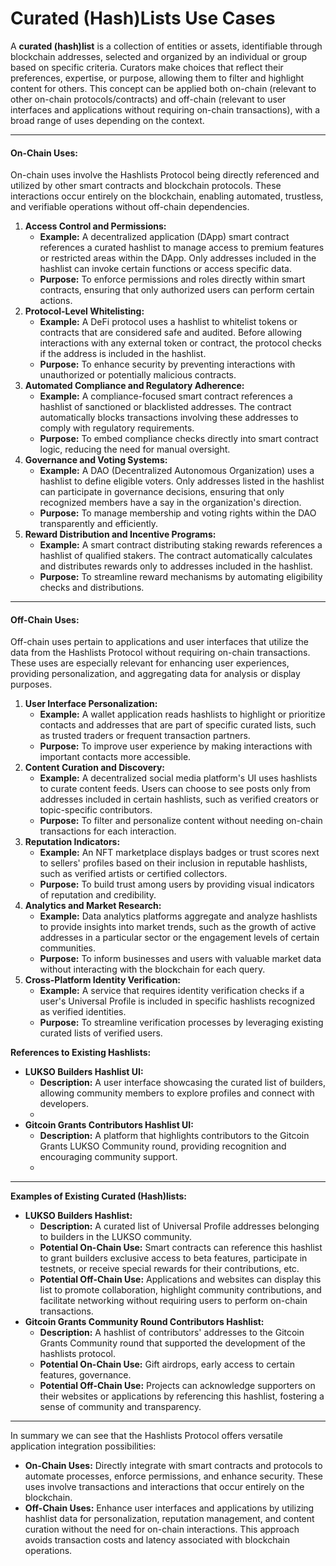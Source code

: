 # Curated (Hash)Lists Use Cases

A **curated (hash)list** is a collection of entities or assets, identifiable through blockchain addresses, selected and organized by an individual or group based on specific criteria. Curators make choices that reflect their preferences, expertise, or purpose, allowing them to filter and highlight content for others. This concept can be applied both on-chain (relevant to other on-chain protocols/contracts) and off-chain (relevant to user interfaces and applications without requiring on-chain transactions), with a broad range of uses depending on the context.

***

#### **On-Chain Uses:**

On-chain uses involve the Hashlists Protocol being directly referenced and utilized by other smart contracts and blockchain protocols. These interactions occur entirely on the blockchain, enabling automated, trustless, and verifiable operations without off-chain dependencies.

1. **Access Control and Permissions:**
   * **Example:** A decentralized application (DApp) smart contract references a curated hashlist to manage access to premium features or restricted areas within the DApp. Only addresses included in the hashlist can invoke certain functions or access specific data.
   * **Purpose:** To enforce permissions and roles directly within smart contracts, ensuring that only authorized users can perform certain actions.
2. **Protocol-Level Whitelisting:**
   * **Example:** A DeFi protocol uses a hashlist to whitelist tokens or contracts that are considered safe and audited. Before allowing interactions with any external token or contract, the protocol checks if the address is included in the hashlist.
   * **Purpose:** To enhance security by preventing interactions with unauthorized or potentially malicious contracts.
3. **Automated Compliance and Regulatory Adherence:**
   * **Example:** A compliance-focused smart contract references a hashlist of sanctioned or blacklisted addresses. The contract automatically blocks transactions involving these addresses to comply with regulatory requirements.
   * **Purpose:** To embed compliance checks directly into smart contract logic, reducing the need for manual oversight.
4. **Governance and Voting Systems:**
   * **Example:** A DAO (Decentralized Autonomous Organization) uses a hashlist to define eligible voters. Only addresses listed in the hashlist can participate in governance decisions, ensuring that only recognized members have a say in the organization's direction.
   * **Purpose:** To manage membership and voting rights within the DAO transparently and efficiently.
5. **Reward Distribution and Incentive Programs:**
   * **Example:** A smart contract distributing staking rewards references a hashlist of qualified stakers. The contract automatically calculates and distributes rewards only to addresses included in the hashlist.
   * **Purpose:** To streamline reward mechanisms by automating eligibility checks and distributions.

***

#### **Off-Chain Uses:**

Off-chain uses pertain to applications and user interfaces that utilize the data from the Hashlists Protocol without requiring on-chain transactions. These uses are especially relevant for enhancing user experiences, providing personalization, and aggregating data for analysis or display purposes.

1. **User Interface Personalization:**
   * **Example:** A wallet application reads hashlists to highlight or prioritize contacts and addresses that are part of specific curated lists, such as trusted traders or frequent transaction partners.
   * **Purpose:** To improve user experience by making interactions with important contacts more accessible.
2. **Content Curation and Discovery:**
   * **Example:** A decentralized social media platform's UI uses hashlists to curate content feeds. Users can choose to see posts only from addresses included in certain hashlists, such as verified creators or topic-specific contributors.
   * **Purpose:** To filter and personalize content without needing on-chain transactions for each interaction.
3. **Reputation Indicators:**
   * **Example:** An NFT marketplace displays badges or trust scores next to sellers' profiles based on their inclusion in reputable hashlists, such as verified artists or certified collectors.
   * **Purpose:** To build trust among users by providing visual indicators of reputation and credibility.
4. **Analytics and Market Research:**
   * **Example:** Data analytics platforms aggregate and analyze hashlists to provide insights into market trends, such as the growth of active addresses in a particular sector or the engagement levels of certain communities.
   * **Purpose:** To inform businesses and users with valuable market data without interacting with the blockchain for each query.
5. **Cross-Platform Identity Verification:**
   * **Example:** A service that requires identity verification checks if a user's Universal Profile is included in specific hashlists recognized as verified identities.
   * **Purpose:** To streamline verification processes by leveraging existing curated lists of verified users.

**References to Existing Hashlists:**

* **LUKSO Builders Hashlist UI:**
  * **Description:** A user interface showcasing the curated list of builders, allowing community members to explore profiles and connect with developers.
  *
* **Gitcoin Grants Contributors Hashlist UI:**
  * **Description:** A platform that highlights contributors to the Gitcoin Grants LUKSO Community round, providing recognition and encouraging community support.
  *

***

**Examples of Existing Curated (Hash)lists:**

* **LUKSO Builders Hashlist:**
  * **Description:** A curated list of Universal Profile addresses belonging to builders in the LUKSO community.
  * **Potential On-Chain Use:** Smart contracts can reference this hashlist to grant builders exclusive access to beta features, participate in testnets, or receive special rewards for their contributions, etc.
  * **Potential Off-Chain Use:** Applications and websites can display this list to promote collaboration, highlight community contributions, and facilitate networking without requiring users to perform on-chain transactions.
* **Gitcoin Grants Community Round Contributors Hashlist:**
  * **Description:** A hashlist of contributors' addresses to the Gitcoin Grants Community round that supported the development of the hashlists protocol.
  * **Potential On-Chain Use:** Gift airdrops, early access to certain features, governance.
  * **Potential Off-Chain Use:** Projects can acknowledge supporters on their websites or applications by referencing this hashlist, fostering a sense of community and transparency.

***

In summary we can see that the Hashlists Protocol offers versatile application integration possibilities:

* **On-Chain Uses:** Directly integrate with smart contracts and protocols to automate processes, enforce permissions, and enhance security. These uses involve transactions and interactions that occur entirely on the blockchain.
* **Off-Chain Uses:** Enhance user interfaces and applications by utilizing hashlist data for personalization, reputation management, and content curation without the need for on-chain interactions. This approach avoids transaction costs and latency associated with blockchain operations.
